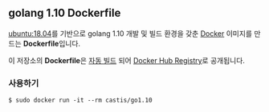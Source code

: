 ## golang 1.10 Dockerfile

[ubuntu:18.04](https://hub.docker.com/_/ubuntu/)를 기반으로 golang 1.10 개발 및 빌드 환경을 갖춘 [Docker](https://www.docker.com/) 이미지를 만드는 **Dockerfile**입니다.

이 저장소의 **Dockerfile**은 [자동 빌드](https://registry.hub.docker.com/u/castis/go1.10/) 되어 [Docker Hub Registry](https://registry.hub.docker.com/)로 공개됩니다.


### 사용하기

```
$ sudo docker run -it --rm castis/go1.10
```
